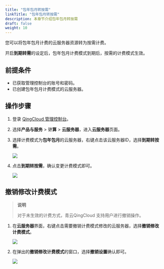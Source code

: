 ```yaml
---
title: "包年包月转按需"
linkTitle: "包年包月转按需"
description: 本章节介绍包年包月转按需
draft: false
weight: 10
---
```


您可以将包年包月计费的云服务器资源转为按需计费。

开启**到期转需**的设定后，包年包月计费模式到期后，按需的计费模式生效。

## 前提条件

- 已获取管理控制台的账号和密码。
- 已创建包年包月计费模式的云服务器。

## 操作步骤

1. 登录 [QingCloud 管理控制台](https://console.qingcloud.com/login)。

2. 选择**产品与服务** > **计算** > **云服务器**，进入**云服务器**页面。

3. 选择计费模式为**包年包月**的云服务器，右键点击该云服务器ID，选择**到期转按需**。

   ![](../_images/change1_1..png)

4. 点击**到期转按需**，确认变更计费模式即可。

   ![](../_images/change1-2.png)


## 撤销修改计费模式

 > **说明**
 >
 > 对于未生效的计费方式，青云QingCloud 支持用户进行撤销操作。

1. 在**云服务器**界面，右键点击需要撤销计费模式修改的云服务器，选择**撤销修改计费模式**。

   ![](../_images/change1-3.png)

2. 在弹出的**撤销修改计费模式**的窗口，选择**撤销设置**确认即可。

   ![](../_images/change1-4.png)